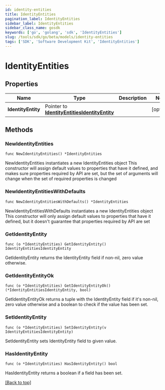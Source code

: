 ```yaml
---
id: identity-entities
title: IdentityEntities
pagination_label: IdentityEntities
sidebar_label: IdentityEntities
sidebar_class_name: gosdk
keywords: ['go', 'golang', 'sdk', 'IdentityEntities'] 
slug: /tools/sdk/go/beta/models/identity-entities
tags: ['SDK', 'Software Development Kit', 'IdentityEntities']
---
```


# IdentityEntities

## Properties

Name | Type | Description | Notes
------------ | ------------- | ------------- | -------------
**IdentityEntity** | Pointer to [**IdentityEntitiesIdentityEntity**](IdentityEntitiesIdentityEntity) |  | [optional] 

## Methods

### NewIdentityEntities

`func NewIdentityEntities() *IdentityEntities`

NewIdentityEntities instantiates a new IdentityEntities object
This constructor will assign default values to properties that have it defined,
and makes sure properties required by API are set, but the set of arguments
will change when the set of required properties is changed

### NewIdentityEntitiesWithDefaults

`func NewIdentityEntitiesWithDefaults() *IdentityEntities`

NewIdentityEntitiesWithDefaults instantiates a new IdentityEntities object
This constructor will only assign default values to properties that have it defined,
but it doesn't guarantee that properties required by API are set

### GetIdentityEntity

`func (o *IdentityEntities) GetIdentityEntity() IdentityEntitiesIdentityEntity`

GetIdentityEntity returns the IdentityEntity field if non-nil, zero value otherwise.

### GetIdentityEntityOk

`func (o *IdentityEntities) GetIdentityEntityOk() (*IdentityEntitiesIdentityEntity, bool)`

GetIdentityEntityOk returns a tuple with the IdentityEntity field if it's non-nil, zero value otherwise
and a boolean to check if the value has been set.

### SetIdentityEntity

`func (o *IdentityEntities) SetIdentityEntity(v IdentityEntitiesIdentityEntity)`

SetIdentityEntity sets IdentityEntity field to given value.

### HasIdentityEntity

`func (o *IdentityEntities) HasIdentityEntity() bool`

HasIdentityEntity returns a boolean if a field has been set.


[[Back to top]](#) 


